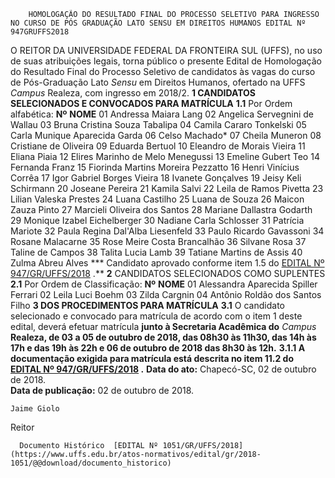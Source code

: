         HOMOLOGAÇÃO DO RESULTADO FINAL DO PROCESSO SELETIVO PARA INGRESSO NO CURSO DE PÓS GRADUAÇÃO LATO SENSU EM DIREITOS HUMANOS EDITAL Nº 947GRUFFS2018  

 O REITOR DA UNIVERSIDADE FEDERAL DA FRONTEIRA SUL (UFFS), no uso de suas atribuições legais, torna público o presente Edital de Homologação do Resultado Final do Processo Seletivo de candidatos às vagas do curso de Pós-Graduação Lato *Sensu* em Direitos Humanos, ofertado na UFFS *Campus* Realeza, com ingresso em 2018/2.  **1 CANDIDATOS SELECIONADOS E CONVOCADOS PARA MATRÍCULA**  **1.1** Por Ordem alfabética:     **Nº**    **NOME**      01   Andressa Maiara Lang     02   Angelica Servegnini de Wallau     03   Bruna Cristina Souza Tabalipa     04   Camila Cararo Tonkelski     05   Carla Munique Aparecida Garda     06   Celso Machado*     07   Cheila Muneron     08   Cristiane de Oliveira     09   Eduarda Bertuol     10   Eleandro de Morais Vieira     11   Eliana Piaia     12   Elires Marinho de Melo Menegussi     13   Emeline Gubert Teo     14   Fernanda Franz     15   Fiorinda Martins Moreira Pezzatto     16   Henri Vinícius Corrêa     17   Igor Gabriel Borges Vieira     18   Ivanete Gonçalves     19   Jeisy Keli Schirmann     20   Joseane Pereira     21   Kamila Salvi     22   Leila de Ramos Pivetta     23   Lilian Valeska Prestes     24   Luana Castilho     25   Luana de Souza     26   Maicon Zauza Pinto     27   Marcieli Oliveira dos Santos     28   Mariane Dallastra Godarth     29   Monique Izabel Eichelberger     30   Nadiane Carla Schlosser     31   Patrícia Mariote     32   Paula Regina Dal'Alba Liesenfeld     33   Paulo Ricardo Gavassoni     34   Rosane Malacarne     35   Rose Meire Costa Brancalhão     36   Silvane Rosa     37   Taline de Campos     38   Talita Lucia Lamb     39   Tatiane Martins de Assis     40   Zulma Abreu Alves     *** Candidato aprovado conforme item 1.5 do [EDITAL Nº 947/GR/UFFS/2018](https://www.uffs.edu.br/atos-normativos/edital/gr/2018-0947)  .**    **2** CANDIDATOS SELECIONADOS COMO SUPLENTES **2.1** Por Ordem de Classificação:     **Nº**    **NOME**      01   Alessandra Aparecida Spiller Ferrari     02   Leila Luci Boehm     03   Zilda Cargnin     04   Antônio Roldão dos Santos Filho      **3 DOS PROCEDIMENTOS PARA MATRÍCULA**  **3.1** O candidato selecionado e convocado para matrícula de acordo com o item 1 deste edital, deverá efetuar matrícula **junto à Secretaria Acadêmica do**  *Campus*  **Realeza, de 03 a 05 de outubro de 2018, das 08h30 às 11h30, das 14h às 17h e das 19h às 22h e 06 de outubro de 2018 das 8h30 às 12h.**  **3.1.1 A documentação exigida para matrícula está descrita no item 11.2 do [EDITAL Nº 947/GR/UFFS/2018](https://www.uffs.edu.br/atos-normativos/edital/gr/2018-0947)  .**       **Data do ato:** Chapecó-SC, 02 de outubro de 2018.   
 **Data de publicação:**  02 de outubro de 2018. 

    Jaime Giolo   
 Reitor 

      Documento Histórico  [EDITAL Nº 1051/GR/UFFS/2018](https://www.uffs.edu.br/atos-normativos/edital/gr/2018-1051/@@download/documento_historico)     
      